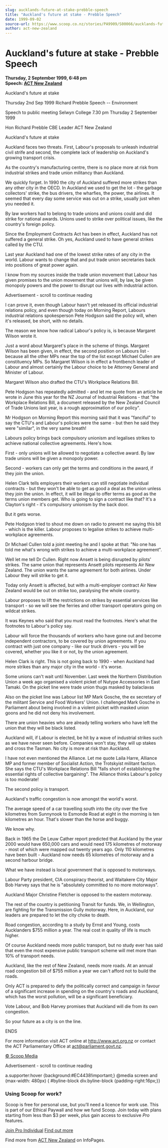 ```yaml
---
slug: aucklands-future-at-stake-prebble-speech
title: "Auckland's future at stake - Prebble Speech"
date: 1999-09-02
source-url: https://www.scoop.co.nz/stories/PA9909/S00066/aucklands-future-at-stake-prebble-speech.htm
author: act-new-zealand
---
```

Auckland's future at stake - Prebble Speech
===========================================

**Thursday, 2 September 1999, 6:48 pm**  
**Speech: [ACT New Zealand](https://info.scoop.co.nz/ACT_New_Zealand)**

Auckland's future at stake

Thursday 2nd Sep 1999 Richard Prebble Speech -- Environment

Speech to public meeting Selwyn College 7.30 pm Thursday 2 September 1999

Hon Richard Prebble CBE Leader ACT New Zealand

Auckland's future at stake

Auckland faces two threats. First, Labour's proposals to unleash industrial civil strife and second, the complete lack of leadership on Auckland's growing transport crisis.

As the country's manufacturing centre, there is no place more at risk from industrial strikes and trade union militancy than Auckland.

We quickly forget. In 1990 the city of Auckland suffered more strikes than any other city in the OECD. In Auckland we used to get the lot - the garbage collectors' strike, the bus drivers, the wharfies, the power, the airlines. It seemed that every day some service was out on a strike, usually just when you needed it.

By law workers had to belong to trade unions and unions could and did strike for national awards. Unions used to strike over political issues, like the country's foreign policy.

Since the Employment Contracts Act has been in effect, Auckland has not suffered a general strike. Oh yes, Auckland used to have general strikes called by the CTU.

Last year Auckland had one of the lowest strike rates of any city in the world. Labour wants to change that and put trade union secretaries back into positions of great power again.

I know from my sources inside the trade union movement that Labour has given promises to the union movement that unions will, by law, be given monopoly powers and the power to disrupt our lives with industrial action.

Advertisement - scroll to continue reading





I can prove it, even though Labour hasn't yet released its official industrial relations policy, and even though today on Morning Report, Labours industrial relations spokesperson Pete Hodgson said the policy will, when it's released, be short, with no details.

The reason we know how radical Labour's policy is, is because Margaret Wilson wrote it.

Just a word about Margaret's place in the scheme of things. Margaret Wilson has been given, in effect, the second position on Labours list - because all the other MPs near the top of the list except Michael Cullen are constituency MPs. So Margaret Wilson is in effect a frontbench leader of Labour and almost certainly the Labour choice to be Attorney General and Minister of Labour.

Margaret Wilson also drafted the CTU's Workplace Relations Bill.

Pete Hodgson has repeatedly admitted - and let me quote from an article he wrote in June this year for the NZ Journal of Industrial Relations - that "the Workplace Relations Bill, a document released by the New Zealand Council of Trade Unions last year, is a rough approximation of our policy".

Mr Hodgson on Morning Report this morning said that it was "fanciful" to say the CTU's and Labour's policies were the same - but then he said they were "similar", in the very same breath!

Labours policy brings back compulsory unionism and legalises strikes to achieve national collective agreements. Here's how.

First - only unions will be allowed to negotiate a collective award. By law trade unions will be given a monopoly power.

Second - workers can only get the terms and conditions in the award, if they join the union.

Helen Clark tells employers their workers can still negotiate individual contracts - but they won't be able to get as good a deal as the union unless they join the union. In effect, it will be illegal to offer terms as good as the terms union members get. Who is going to sign a contract like that? It's a Clayton's right - it's compulsory unionism by the back door.

But it gets worse.

Pete Hodgson tried to shout me down on radio to prevent me saying this bit - which is the killer. Labour proposes to legalise strikes to achieve multi-workplace agreements.

Dr Michael Cullen told a joint meeting he and I spoke at that: "No one has told me what's wrong with strikes to achieve a multi-workplace agreement".

Well let me tell Dr Cullen. Right now Ansett is being disrupted by pilots' strikes. The same union that represents Ansett pilots represents Air New Zealand. The union wants the same agreement for both airlines. Under Labour they will strike to get it.

Today only Ansett is affected, but with a multi-employer contract Air New Zealand would be out on strike too, paralysing the whole country.

Labour proposes to lift the restrictions on strikes by essential services like transport - so we will see the ferries and other transport operators going on wildcat strikes.

It was Keynes who said that you must read the footnotes. Here's what the footnotes to Labour's policy say.

Labour will force the thousands of workers who have gone out and become independent contractors, to be covered by union agreements. If you contract with just one company - like our truck drivers - you will be covered, whether you like it or not, by the union agreement.

Helen Clark is right. This is not going back to 1990 - when Auckland had more strikes than any major city in the world - it's worse.

Some unions can't wait until November. Last week the Northern Distribution Union a week ago organised a violent picket of Nutype Accessories in East Tamaki. On the picket line were trade union thugs masked by balaclavas

Also on the picket line was Labour list MP Mark Gosche, the ex secretary of the militant Service and Food Workers' Union. I challenged Mark Gosche in Parliament about being involved in a violent picket with masked union goons and he did not deny his involvement.

There are union heavies who are already telling workers who have left the union that they will be black listed.

Auckland will, if Labour is elected, be hit by a wave of industrial strikes such as we have never seen before. Companies won't stay, they will up stakes and cross the Tasman. No city is more at risk than Auckland.

I have not even mentioned the Alliance. Let me quote Laila Harre, Alliance MP and former member of Socialist Action, the Trotskyist militant faction. She says the CTU's Workplace Relations Bill "falls short of establishing the essential rights of collective bargaining". The Alliance thinks Labour's policy is too moderate!

The second policy is transport.

Auckland's traffic congestion is now amongst the world's worst.

The average speed of a car travelling south into the city over the five kilometres from Sunnynook to Esmonde Road at eight in the morning is ten kilometres an hour. That's slower than the horse and buggy.

We know why.

Back in 1965 the De Leuw Cather report predicted that Auckland by the year 2000 would have 650,000 cars and would need 175 kilometres of motorway - most of which were mapped out twenty years ago. Only 110 kilometres have been built - Auckland now needs 65 kilometres of motorway and a second harbour bridge.

What we have instead is local government that is opposed to motorways.

Labour Party president, CIA conspiracy theorist, and Waitakere City Major Bob Harvey says that he is "absolutely committed to no more motorways".

Auckland Major Christine Fletcher is opposed to the eastern motorway.

The rest of the country is petitioning Transit for funds. We, in Wellington, are fighting for the Transmission Gully motorway. Here, in Auckland, our leaders are prepared to let the city choke to death.

Road congestion, according to a study by Ernst and Young, costs Aucklanders $755 million a year. The real cost in quality of life is much higher.

Of course Auckland needs more public transport, but no study ever has said that even the most expensive public transport scheme will met more than 10% of transport needs.

Auckland, like the rest of New Zealand, needs more roads. At an annual road congestion bill of $755 million a year we can't afford not to build the roads.

Only ACT is prepared to defy the politically correct and campaign in favour of a significant increase in spending on the country's roads and Auckland, which has the worst pollution, will be a significant beneficiary.

Vote Labour, and Bob Harvey promises that Auckland will die from its own congestion.

So your future as a city is on the line.

ENDS

For more information visit ACT online at http://www.act.org.nz or contact the ACT Parliamentary Office at act@parliament.govt.nz.

  

[© Scoop Media](http://www.scoop.co.nz/about/terms.html)  

Advertisement - scroll to continue reading



a.supporter:hover {background:#EC4438!important;} @media screen and (max-width: 480px) { #byline-block div.byline-block {padding-right:16px;}}

### Using Scoop for work?

Scoop is free for personal use, but you’ll need a licence for work use. This is part of our Ethical Paywall and how we fund Scoop. Join today with plans starting from less than $3 per week, plus gain access to exclusive _Pro_ features.  
  
[Join Pro Individual](https://pro.scoop.co.nz/Individual/?from=ProIn24) [Find out more](https://pro.scoop.co.nz/using-scoop-for-work/?from=ProIn24)

Find more from [ACT New Zealand](https://info.scoop.co.nz/ACT_New_Zealand) on InfoPages.